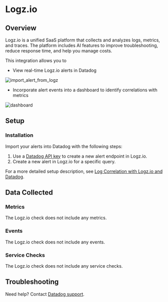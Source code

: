 # Logz.io

## Overview

Logz.io is a unified SaaS platform that collects and analyzes logs, metrics, and traces. The platform includes AI features to improve troubleshooting, reduce response time, and help you manage costs.

This integration allows you to

- View real-time Logz.io alerts in Datadog

![import_alert_from_logz][1]

- Incorporate alert events into a dashboard to identify correlations with metrics

![dashboard][2]

## Setup

### Installation

Import your alerts into Datadog with the following steps:

1. Use a [Datadog API key][3] to create a new alert endpoint in Logz.io.
2. Create a new alert in Logz.io for a specific query.

For a more detailed setup description, see [Log Correlation with Logz.io and Datadog][4].

## Data Collected

### Metrics

The Logz.io check does not include any metrics.

### Events

The Logz.io check does not include any events.

### Service Checks

The Logz.io check does not include any service checks.

## Troubleshooting

Need help? Contact [Datadog support][5].

[1]: https://raw.githubusercontent.com/DataDog/integrations-extras/master/logzio/images/import_alert_from_logz.jpg
[2]: https://raw.githubusercontent.com/DataDog/integrations-extras/master/logzio/images/dashboard.png
[3]: https://app.datadoghq.com/organization-settings/api-keys
[4]: http://logz.io/blog/log-correlation-datadog
[5]: https://docs.datadoghq.com/help/
